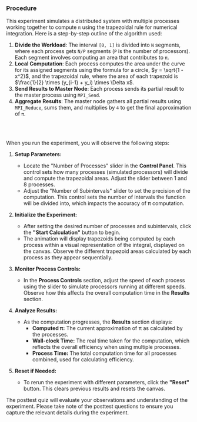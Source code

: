 ### Procedure

This experiment simulates a distributed system with multiple processes working together to compute `π` using the trapezoidal rule for numerical integration. Here is a step-by-step outline of the algorithm used:

1. **Divide the Workload**: The interval `[0, 1]` is divided into `N` segments, where each process gets `N/P` segments (`P` is the number of processors). Each segment involves computing an area that contributes to `π`.
2. **Local Computation**: Each process computes the area under the curve for its assigned segments using the formula for a circle, $y = \sqrt{1 - x^2}$, and the trapezoidal rule, where the area of each trapezoid is $\frac{1}{2} \times (y_{i-1} + y_i) \times \Delta x$.
3. **Send Results to Master Node**: Each process sends its partial result to the master process using `MPI_Send`.
4. **Aggregate Results**: The master node gathers all partial results using `MPI_Reduce`, sums them, and multiplies by `4` to get the final approximation of `π`.

<br>
<br>

When you run the experiment, you will observe the following steps:

1. **Setup Parameters:**
   - Locate the "Number of Processes" slider in the **Control Panel**. This control sets how many processes (simulated processors) will divide and compute the trapezoidal areas. Adjust the slider between 1 and 8 processes.
   - Adjust the "Number of Subintervals" slider to set the precision of the computation. This control sets the number of intervals the function will be divided into, which impacts the accuracy of π computation.

2. **Initialize the Experiment:**
   - After setting the desired number of processes and subintervals, click the **"Start Calculation"** button to begin.
   - The animation will display trapezoids being computed by each process within a visual representation of the integral, displayed on the canvas. Observe the different trapezoid areas calculated by each process as they appear sequentially.

3. **Monitor Process Controls:**
   - In the **Process Controls** section, adjust the speed of each process using the slider to simulate processors running at different speeds. Observe how this affects the overall computation time in the **Results** section.

4. **Analyze Results:**
   - As the computation progresses, the **Results** section displays:
     - **Computed π:** The current approximation of π as calculated by the processes.
     - **Wall-clock Time:** The real time taken for the computation, which reflects the overall efficiency when using multiple processes.
     - **Process Time:** The total computation time for all processes combined, used for calculating efficiency.

6. **Reset if Needed:**
   - To rerun the experiment with different parameters, click the **"Reset"** button. This clears previous results and resets the canvas.

The posttest quiz will evaluate your observations and understanding of the experiment. Please take note of the posttest questions to ensure you capture the relevant details during the experiment.
